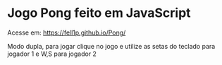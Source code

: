 # Jogo Pong feito em JavaScript

Acesse em: https://fell1p.github.io/Pong/

Modo dupla, para jogar clique no jogo e utilize as setas do teclado para jogador 1 e W,S para jogador 2
